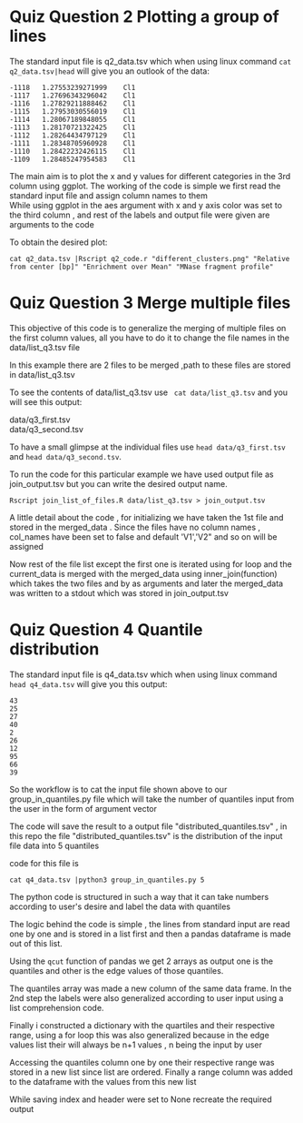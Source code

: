 # Quiz Question 2 Plotting a group of lines

The standard input file is q2_data.tsv which when using linux command ```cat q2_data.tsv|head``` will give you an outlook of the data:<br>
```
-1118	1.27553239271999	Cl1
-1117	1.27696343296042	Cl1
-1116	1.27829211888462	Cl1
-1115	1.27953030556019	Cl1
-1114	1.28067189848055	Cl1
-1113	1.28170721322425	Cl1
-1112	1.28264434797129	Cl1
-1111	1.28348705960928	Cl1
-1110	1.28422232426115	Cl1
-1109	1.28485247954583	Cl1
```
The main aim is to plot the x and y values for different categories in the 3rd column using ggplot. The working of the code is simple we first read the standard input file and assign column names to them<br>
While using ggplot in the aes argument with x and y axis color was set to the third column , and rest of the labels and output file were given are arguments to the code

To obtain the desired plot:

```
cat q2_data.tsv |Rscript q2_code.r "different_clusters.png" "Relative from center [bp]" "Enrichment over Mean" "MNase fragment profile"
```

# Quiz Question 3 Merge multiple files
This objective of this code is to generalize the merging of multiple files on the first column values, all you have to do it to change the file names in the data/list_q3.tsv file<br>

In this example there are 2 files to be merged ,path to these files are stored in data/list_q3.tsv<br>

To see the contents of data/list_q3.tsv use ``` cat data/list_q3.tsv``` and you will see this output:<br>

data/q3_first.tsv<br>
data/q3_second.tsv<br>

To have a small glimpse at the individual files use ```head data/q3_first.tsv``` and ```head data/q3_second.tsv```.<br>

To run the code for this particular example we have used output file as join_output.tsv but you can write the desired output name.<br>

``` 
Rscript join_list_of_files.R data/list_q3.tsv > join_output.tsv
```

A little detail about the code , for initializing we have taken the 1st file and stored in the merged_data . Since the files have no column names , col_names have been set to false and default 'V1','V2" and so on will be assigned<br>

Now rest of the file list except the first one is iterated using for loop and the current_data is merged with the merged_data using inner_join(function) which takes the two files and by as arguments and later the merged_data was written to a stdout which was stored in join_output.tsv<br>


# Quiz Question 4 Quantile distribution

The standard input file is q4_data.tsv which when using linux command ```head q4_data.tsv``` will give you this output:<br>
```
43
25
27
40
2
26
12
95
66
39
```
So the workflow is to cat the input file shown above to our group_in_quantiles.py file which will take the number of quantiles input from the user in the form of argument vector<br>


The code will save the result to a output file "distributed_quantiles.tsv" , in this repo the file "distributed_quantiles.tsv" is the distribution of the input file data into 5 quantiles<br>

code for this file is 

```
cat q4_data.tsv |python3 group_in_quantiles.py 5
```
The python code is structured in such a way that it can take numbers according to user's desire and label the data with quantiles <br>

The logic behind the code is simple , the lines from standard input are read one by one and is stored in a list first and then a pandas dataframe is made out of this list.<br>

Using the ```qcut``` function of pandas we get 2 arrays as output one is the quantiles and other is the edge values of those quantiles.<br>

The quantiles array was made a new column of the same data frame. In the 2nd step the labels were also generalized according to user input using a list comprehension code.<br>

Finally i constructed a dictionary with the quartiles and their respective range, using a for loop this was also generalized because in the edge values list their will always be n+1 values , n being the input by user<br>

Accessing the quantiles column one by one their respective range was stored in a new list since list are ordered. Finally a range column was added to the dataframe with the values from this new list<br>

While saving index and header were set to None recreate the required output
